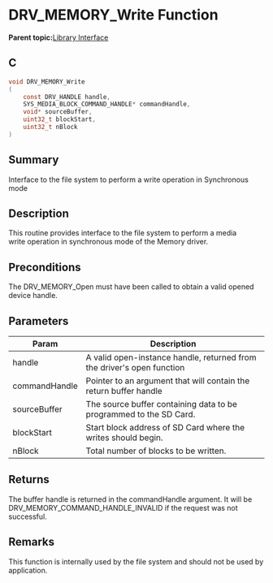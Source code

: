 # DRV\_MEMORY\_Write Function

**Parent topic:**[Library Interface](GUID-E18B0923-4286-4E08-A2EB-9A482E0063AE.md)

## C

```c
void DRV_MEMORY_Write
(
    const DRV_HANDLE handle,
    SYS_MEDIA_BLOCK_COMMAND_HANDLE* commandHandle,
    void* sourceBuffer,
    uint32_t blockStart,
    uint32_t nBlock
)
```

## Summary

Interface to the file system to perform a write operation in Synchronous mode

## Description

This routine provides interface to the file system to perform a media<br />write operation in synchronous mode of the Memory driver.

## Preconditions

The DRV\_MEMORY\_Open must have been called to obtain a valid opened device handle.

## Parameters

|Param|Description|
|-----|-----------|
|handle|A valid open-instance handle, returned from the driver's open function|
|commandHandle|Pointer to an argument that will contain the return buffer handle|
|sourceBuffer|The source buffer containing data to be programmed to the SD Card.|
|blockStart|Start block address of SD Card where the writes should begin.|
|nBlock|Total number of blocks to be written.|

## Returns

The buffer handle is returned in the commandHandle argument. It will be DRV\_MEMORY\_COMMAND\_HANDLE\_INVALID if the request was not successful.

## Remarks

This function is internally used by the file system and should not be used by application.

